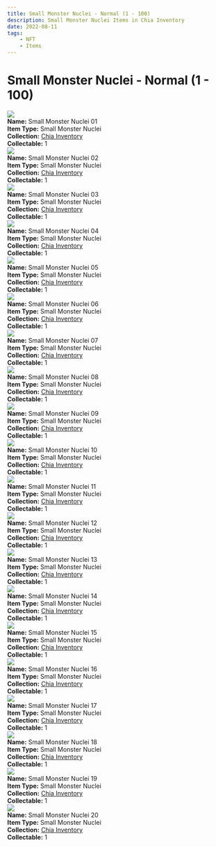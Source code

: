 ```yaml
---
title: Small Monster Nuclei - Normal (1 - 100)
description: Small Monster Nuclei Items in Chia Inventory
date: 2022-08-11
tags:
    - NFT
    - Items
---
```


# Small Monster Nuclei - Normal (1 - 100)
<div class="item_thumbnail">
<img loading="lazy" src="https://wgyl3e3wfirnyuy6qti7amonvhkoymw5lzuq4bstly23rvtm.arweave.net/sbC9k3YqItxT-HoTR8DHNqdTsMt-1eaQ4G_U141uNZs"><br/>
<div><strong>Name:</strong> Small Monster Nuclei 01</div>
<div><strong>Item Type:</strong> Small Monster Nuclei</div>
<div><strong>Collection:</strong> <a href="https://www.spacescan.io/xch/nft/collection/col16fpva26fhdjp2echs3cr7c30gzl7qe67hu9grtsjcqldz354asjsyzp6wx">Chia Inventory</a></div>
<div><strong>Collectable:</strong> 1</div>
</div>
<div class="item_thumbnail">
<img loading="lazy" src="https://vkcpfsrv2rlcavfpeksskhjmr4ebttlym3bhicmca7ad5vuuuy.arweave.net/qoTy-yjXUViBUryKlJR0sjwgZzXhmwnQJggfAPtaUpo"><br/>
<div><strong>Name:</strong> Small Monster Nuclei 02</div>
<div><strong>Item Type:</strong> Small Monster Nuclei</div>
<div><strong>Collection:</strong> <a href="https://www.spacescan.io/xch/nft/collection/col16fpva26fhdjp2echs3cr7c30gzl7qe67hu9grtsjcqldz354asjsyzp6wx">Chia Inventory</a></div>
<div><strong>Collectable:</strong> 1</div>
</div>
<div class="item_thumbnail">
<img loading="lazy" src="https://f54rmzluxu4shfd7srsqlszxnqjlckymyu4cxhnzic3emeneym.arweave.net/L3kWZXS9OSOUf5RlBcs3bBKxKwzFOCuduUC2-RhGkww"><br/>
<div><strong>Name:</strong> Small Monster Nuclei 03</div>
<div><strong>Item Type:</strong> Small Monster Nuclei</div>
<div><strong>Collection:</strong> <a href="https://www.spacescan.io/xch/nft/collection/col16fpva26fhdjp2echs3cr7c30gzl7qe67hu9grtsjcqldz354asjsyzp6wx">Chia Inventory</a></div>
<div><strong>Collectable:</strong> 1</div>
</div>
<div class="item_thumbnail">
<img loading="lazy" src="https://ombwpbqvnkqxnkxo52eukt2lagw5res5kla5pejjqnimlpeqi4.arweave.net/cwNn_hhVqoXaq7u6JRU9LAa3Ykl1SwdeRKYNQxbyQR8"><br/>
<div><strong>Name:</strong> Small Monster Nuclei 04</div>
<div><strong>Item Type:</strong> Small Monster Nuclei</div>
<div><strong>Collection:</strong> <a href="https://www.spacescan.io/xch/nft/collection/col16fpva26fhdjp2echs3cr7c30gzl7qe67hu9grtsjcqldz354asjsyzp6wx">Chia Inventory</a></div>
<div><strong>Collectable:</strong> 1</div>
</div>
<div class="item_thumbnail">
<img loading="lazy" src="https://2poutlkq3g6sgizdbevuuqm6laucjn63sludl4s6cqcikxrnapeq.arweave.net/091JrVDZvSMjIwkrSkGeWCgkt9uS6DXyXhQEhV4tA8k"><br/>
<div><strong>Name:</strong> Small Monster Nuclei 05</div>
<div><strong>Item Type:</strong> Small Monster Nuclei</div>
<div><strong>Collection:</strong> <a href="https://www.spacescan.io/xch/nft/collection/col16fpva26fhdjp2echs3cr7c30gzl7qe67hu9grtsjcqldz354asjsyzp6wx">Chia Inventory</a></div>
<div><strong>Collectable:</strong> 1</div>
</div>
<div class="item_thumbnail">
<img loading="lazy" src="https://xgo7olbz3mwwh4nn52fvm4mozgadfjthgbog3dai6rhcrf43qy.arweave.net/uZ33LDnbLWPxre6LVnGOyYAypmcwXG2MC-PROKJebhg"><br/>
<div><strong>Name:</strong> Small Monster Nuclei 06</div>
<div><strong>Item Type:</strong> Small Monster Nuclei</div>
<div><strong>Collection:</strong> <a href="https://www.spacescan.io/xch/nft/collection/col16fpva26fhdjp2echs3cr7c30gzl7qe67hu9grtsjcqldz354asjsyzp6wx">Chia Inventory</a></div>
<div><strong>Collectable:</strong> 1</div>
</div>
<div class="item_thumbnail">
<img loading="lazy" src="https://fd6fn2eoibxl6xabhjf2oyiueji2qit5bkqdkwn7ejga.arweave.net/KPxW6I5Abr9cATp__Lp2EU_I-lGoI_n_0KoDVZvyJMY"><br/>
<div><strong>Name:</strong> Small Monster Nuclei 07</div>
<div><strong>Item Type:</strong> Small Monster Nuclei</div>
<div><strong>Collection:</strong> <a href="https://www.spacescan.io/xch/nft/collection/col16fpva26fhdjp2echs3cr7c30gzl7qe67hu9grtsjcqldz354asjsyzp6wx">Chia Inventory</a></div>
<div><strong>Collectable:</strong> 1</div>
</div>
<div class="item_thumbnail">
<img loading="lazy" src="https://2hhnou662mbxjnmbgga6aiy5jwri5rmozzpfbsss35lyegvj.arweave.net/0c7XU97TA3S1gTGB4CMdTaKOxY_7OXlDKUt9_Xghqpo"><br/>
<div><strong>Name:</strong> Small Monster Nuclei 08</div>
<div><strong>Item Type:</strong> Small Monster Nuclei</div>
<div><strong>Collection:</strong> <a href="https://www.spacescan.io/xch/nft/collection/col16fpva26fhdjp2echs3cr7c30gzl7qe67hu9grtsjcqldz354asjsyzp6wx">Chia Inventory</a></div>
<div><strong>Collectable:</strong> 1</div>
</div>
<div class="item_thumbnail">
<img loading="lazy" src="https://jzqqaskyxlbq3vvl3bmx4wpeqtnxxtu5bveo6qqbsigv6xu7.arweave.net/TmEASV-i6ww3Wq9hZflnkhNt7zp0NSO9CAZINX1_6f4"><br/>
<div><strong>Name:</strong> Small Monster Nuclei 09</div>
<div><strong>Item Type:</strong> Small Monster Nuclei</div>
<div><strong>Collection:</strong> <a href="https://www.spacescan.io/xch/nft/collection/col16fpva26fhdjp2echs3cr7c30gzl7qe67hu9grtsjcqldz354asjsyzp6wx">Chia Inventory</a></div>
<div><strong>Collectable:</strong> 1</div>
</div>
<div class="item_thumbnail">
<img loading="lazy" src="https://pd6ekenv5gofa4f5phjb3ggsj6datg4d6zigoku6c5majdsvs5rq.arweave.net/ePxFEbXpnFBwvXnSHZjST4YJm4P2UGcqnhdYBI5Vl2M"><br/>
<div><strong>Name:</strong> Small Monster Nuclei 10</div>
<div><strong>Item Type:</strong> Small Monster Nuclei</div>
<div><strong>Collection:</strong> <a href="https://www.spacescan.io/xch/nft/collection/col16fpva26fhdjp2echs3cr7c30gzl7qe67hu9grtsjcqldz354asjsyzp6wx">Chia Inventory</a></div>
<div><strong>Collectable:</strong> 1</div>
</div>
<div class="item_thumbnail">
<img loading="lazy" src="https://4u7fxitjpjkrag6kigdza7f2skl6k3c3cvhnua2yti6fok2z.arweave.net/5T5boml6VR-Aby-kGHkHy6kpflbFsVTtoDWJo8VytZw"><br/>
<div><strong>Name:</strong> Small Monster Nuclei 11</div>
<div><strong>Item Type:</strong> Small Monster Nuclei</div>
<div><strong>Collection:</strong> <a href="https://www.spacescan.io/xch/nft/collection/col16fpva26fhdjp2echs3cr7c30gzl7qe67hu9grtsjcqldz354asjsyzp6wx">Chia Inventory</a></div>
<div><strong>Collectable:</strong> 1</div>
</div>
<div class="item_thumbnail">
<img loading="lazy" src="https://x2sbq6lkw7z4c24hfklghj6l2gyxcmsmssvdqgagcjckvtevkwda.arweave.net/vqQYeWq388FrhyqWY6fL0bFxMkyUqjgYBhJEqsyVVYY"><br/>
<div><strong>Name:</strong> Small Monster Nuclei 12</div>
<div><strong>Item Type:</strong> Small Monster Nuclei</div>
<div><strong>Collection:</strong> <a href="https://www.spacescan.io/xch/nft/collection/col16fpva26fhdjp2echs3cr7c30gzl7qe67hu9grtsjcqldz354asjsyzp6wx">Chia Inventory</a></div>
<div><strong>Collectable:</strong> 1</div>
</div>
<div class="item_thumbnail">
<img loading="lazy" src="https://3e3e7c4rcg6z26ia6wjosjewkgc73uhsn5arwquolxwuj2gi.arweave.net/2TZPi5ER-vZ15AP-WS6SSWUYX90PJvQRtCjl3_tROjI"><br/>
<div><strong>Name:</strong> Small Monster Nuclei 13</div>
<div><strong>Item Type:</strong> Small Monster Nuclei</div>
<div><strong>Collection:</strong> <a href="https://www.spacescan.io/xch/nft/collection/col16fpva26fhdjp2echs3cr7c30gzl7qe67hu9grtsjcqldz354asjsyzp6wx">Chia Inventory</a></div>
<div><strong>Collectable:</strong> 1</div>
</div>
<div class="item_thumbnail">
<img loading="lazy" src="https://s6kqravgjqjxxom7wwhzguutlh2xtafd7hapynguibgaaxwoxq.arweave.net/l5UIgqZME3u5n7WPk1KTWfV5gKP5wPw01EBMAF-7OvA"><br/>
<div><strong>Name:</strong> Small Monster Nuclei 14</div>
<div><strong>Item Type:</strong> Small Monster Nuclei</div>
<div><strong>Collection:</strong> <a href="https://www.spacescan.io/xch/nft/collection/col16fpva26fhdjp2echs3cr7c30gzl7qe67hu9grtsjcqldz354asjsyzp6wx">Chia Inventory</a></div>
<div><strong>Collectable:</strong> 1</div>
</div>
<div class="item_thumbnail">
<img loading="lazy" src="https://jtnlujm66podmlaka4nsfob45wvwu7nciqijtvkhm6puqrbe.arweave.net/TNq6J_Z7z3DYsCgcbIr_g87atqfaJEEJnVR2efSEQk4"><br/>
<div><strong>Name:</strong> Small Monster Nuclei 15</div>
<div><strong>Item Type:</strong> Small Monster Nuclei</div>
<div><strong>Collection:</strong> <a href="https://www.spacescan.io/xch/nft/collection/col16fpva26fhdjp2echs3cr7c30gzl7qe67hu9grtsjcqldz354asjsyzp6wx">Chia Inventory</a></div>
<div><strong>Collectable:</strong> 1</div>
</div>
<div class="item_thumbnail">
<img loading="lazy" src="https://62a5ugwdysoumublefbxhmxr3lripz2sghj4ltidl2emwmbo6jkq.arweave.net/9oHaGsPEnUZQKyFDc7Lx2uKH51Ix08XNA16IyzAu8lU"><br/>
<div><strong>Name:</strong> Small Monster Nuclei 16</div>
<div><strong>Item Type:</strong> Small Monster Nuclei</div>
<div><strong>Collection:</strong> <a href="https://www.spacescan.io/xch/nft/collection/col16fpva26fhdjp2echs3cr7c30gzl7qe67hu9grtsjcqldz354asjsyzp6wx">Chia Inventory</a></div>
<div><strong>Collectable:</strong> 1</div>
</div>
<div class="item_thumbnail">
<img loading="lazy" src="https://ud3babzzbstvywa64glet3uwpjq5wyrg3tp4plus7zp6zgix.arweave.net/oPYQBzkMp1xYHuGWSe6WemHb_Yibc38eukv5f7Jk_Xc"><br/>
<div><strong>Name:</strong> Small Monster Nuclei 17</div>
<div><strong>Item Type:</strong> Small Monster Nuclei</div>
<div><strong>Collection:</strong> <a href="https://www.spacescan.io/xch/nft/collection/col16fpva26fhdjp2echs3cr7c30gzl7qe67hu9grtsjcqldz354asjsyzp6wx">Chia Inventory</a></div>
<div><strong>Collectable:</strong> 1</div>
</div>
<div class="item_thumbnail">
<img loading="lazy" src="https://jfikxh6jehi7426fbrqy62dqdm3ancrawkmkoq5if3jf3f4cfq.arweave.net/SVC_rn8kh0f5rxQxhj2hwGzYGiiCymKdDqC7SXZeCLM"><br/>
<div><strong>Name:</strong> Small Monster Nuclei 18</div>
<div><strong>Item Type:</strong> Small Monster Nuclei</div>
<div><strong>Collection:</strong> <a href="https://www.spacescan.io/xch/nft/collection/col16fpva26fhdjp2echs3cr7c30gzl7qe67hu9grtsjcqldz354asjsyzp6wx">Chia Inventory</a></div>
<div><strong>Collectable:</strong> 1</div>
</div>
<div class="item_thumbnail">
<img loading="lazy" src="https://lakofg2m5guiuvrdumjboplybxzb3nt4d4iqayhsm2fg5nwv.arweave.net/WBTi-m0zpqI_pWI6MSFz14DfIdtnwfEQBg8maKbrbVc"><br/>
<div><strong>Name:</strong> Small Monster Nuclei 19</div>
<div><strong>Item Type:</strong> Small Monster Nuclei</div>
<div><strong>Collection:</strong> <a href="https://www.spacescan.io/xch/nft/collection/col16fpva26fhdjp2echs3cr7c30gzl7qe67hu9grtsjcqldz354asjsyzp6wx">Chia Inventory</a></div>
<div><strong>Collectable:</strong> 1</div>
</div>
<div class="item_thumbnail">
<img loading="lazy" src="https://sia64ntyo5sawy5kbzocqo7dmwsa2ia3ae3waqtmxisbumuwb4.arweave.net/kgHuNnh3ZAtjqg5cKDvjZa-QNIBsBN2BCbLokGjKWDw"><br/>
<div><strong>Name:</strong> Small Monster Nuclei 20</div>
<div><strong>Item Type:</strong> Small Monster Nuclei</div>
<div><strong>Collection:</strong> <a href="https://www.spacescan.io/xch/nft/collection/col16fpva26fhdjp2echs3cr7c30gzl7qe67hu9grtsjcqldz354asjsyzp6wx">Chia Inventory</a></div>
<div><strong>Collectable:</strong> 1</div>
</div>

